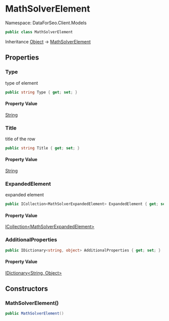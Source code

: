 # MathSolverElement

Namespace: DataForSeo.Client.Models

```csharp
public class MathSolverElement
```

Inheritance [Object](https://docs.microsoft.com/en-us/dotnet/api/system.object) → [MathSolverElement](./dataforseo.client.models.mathsolverelement.md)

## Properties

### **Type**

type of element

```csharp
public string Type { get; set; }
```

#### Property Value

[String](https://docs.microsoft.com/en-us/dotnet/api/system.string)<br>

### **Title**

title of the row

```csharp
public string Title { get; set; }
```

#### Property Value

[String](https://docs.microsoft.com/en-us/dotnet/api/system.string)<br>

### **ExpandedElement**

expanded element

```csharp
public ICollection<MathSolverExpandedElement> ExpandedElement { get; set; }
```

#### Property Value

[ICollection&lt;MathSolverExpandedElement&gt;](./dataforseo.client.models.mathsolverexpandedelement.md)<br>

### **AdditionalProperties**

```csharp
public IDictionary<string, object> AdditionalProperties { get; set; }
```

#### Property Value

[IDictionary&lt;String, Object&gt;](https://docs.microsoft.com/en-us/dotnet/api/system.collections.generic.idictionary-2)<br>

## Constructors

### **MathSolverElement()**

```csharp
public MathSolverElement()
```
